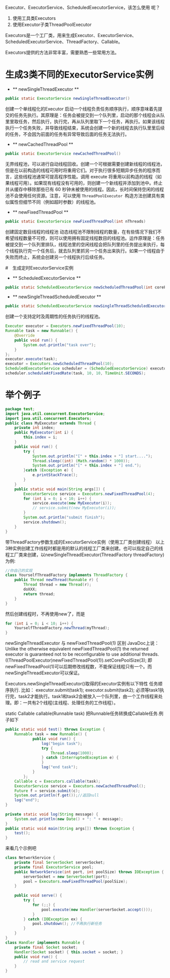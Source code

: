 
Executor、ExecutorService、ScheduledExecutorService，该怎么使用
呢？
1. 使用工具类Executors
2. 使用Executor子类ThreadPoolExecutor


Executors是一个工厂类，用来生成Executor、ExecutorService、ScheduledExecutorService、ThreadFactory、Callable。

Executors提供的方法非常丰富，需要熟悉一些常用方法。


# 生成3类不同的ExecutorService实例
* ** newSingleThreadExecutor **
```java
public static ExecutorService newSingleThreadExecutor()
```
创建一个单线程化的Executor
启动一个线程负责任务顺序执行，顺序意味着先提交的任务先执行。其原理是：任务会被提交到一个队列里，启动的那个线程会从队里里取任务，然后执行，执行完，再从队列里取下一个任务，再执行。如果该线程执行一个任务失败，并导致线程结束，系统会创建一个新的线程去执行队里里后续的任务，不会因为前面的任务有异常导致后面的任务无法执行。

* ** newCachedThreadPool **
```java
public static ExecutorService newCachedThreadPool()
```
无界线程池，可以进行自动线程回收。创建一个可根据需要创建新线程的线程池，但是在以前构造的线程可用时将重用它们。对于执行很多短期异步任务的程序而言，这些线程池通常可提高程序性能。调用 execute 将重用以前构造的线程（如果线程可用）。如果现有线程没有可用的，则创建一个新线程并添加到池中。终止并从缓存中移除那些已有 60 秒钟未被使用的线程。因此，长时间保持空闲的线程池不会使用任何资源。注意，可以使用 `ThreadPoolExecutor `构造方法创建具有类似属性但细节不同（例如超时参数）的线程池。

* ** newFixedThreadPool **
```java
public static ExecutorService newFixedThreadPool(int nThreads)
```
创建固定数目线程的线程池
动态线程池不限制线程的数量，在有些情况下我们不希望线程数量不可控，则可以使用拥有固定线程数目的线程池。运作原理是：任务被提交到一个队列里排队，线程池里的空闲线程会把队列里的任务提出来执行，每个线程执行完一个任务后，就去队列里抓另一个任务出来执行。如果一个线程由于失败而终止，系统会创建另一个线程执行后续任务。


#　生成定时ExecutorService实例
* ** ScheduledExecutorService ** 
```java
public static ScheduledExecutorService newScheduledThreadPool(int corePoolSize) 
```
* ** newSingleThreadScheduledExecutor **
```java
public static ScheduledExecutorService newSingleThreadScheduledExecutor()
```

创建一个支持定时及周期性的任务执行的线程池。
```java
Executor executor = Executors.newFixedThreadPool(10);
Runnable task = new Runnable() {
	@Override
	public void run() {
		System.out.println("task over");
	}
};
executor.execute(task);
executor = Executors.newScheduledThreadPool(10);
ScheduledExecutorService scheduler = (ScheduledExecutorService) executor;
scheduler.scheduleAtFixedRate(task, 10, 10, TimeUnit.SECONDS);
```




# 举个例子
```java
package test;
import java.util.concurrent.ExecutorService;
import java.util.concurrent.Executors;
public class MyExecutor extends Thread {
	private int index;
	public MyExecutor(int i) {
		this.index = i;
	}
	public void run() {
		try {
			System.out.println("[" + this.index + "] start....");
			Thread.sleep((int) (Math.random() * 1000));
			System.out.println("[" + this.index + "] end.");
		}catch (Exception e) {
			e.printStackTrace();
		}
	}
	public static void main(String args[]) {
		ExecutorService service = Executors.newFixedThreadPool(4);
		for (int i = 0; i < 10; i++) {
			service.execute(new MyExecutor(i));
			// service.submit(new MyExecutor(i));
		}
		System.out.println("submit finish");
		service.shutdown();
	}
}
```

带ThreadFactory参数生成的ExecutorService实例（使用工厂类创建线程）
以上3种实例创建工作线程时都是用的默认的线程工厂类来创建。也可以指定自己的线程工厂类来创建，以newSingleThreadExecutor(ThreadFactory threadFactory)为例:
```java
//你自己的实现
class YourselfThreadFactory implements ThreadFactory {
    public Thread newThread(Runnable r) {
        Thread thread = new Thread(r);
        doXXX;
        return thread;
    }
}
```
然后创建线程时，不再使用new了，而是
```java
for (int i = 0; i < 10; i++) {
	YourselfThreadFactory.newThread(myThread);
}
```


newSingleThreadExecutor 与 newFixedThreadPool(1) 区别
JavaDoc上说：Unlike the otherwise equivalent newFixedThreadPool(1) the returned executor is guaranteed not to be reconfigurable to use additional threads.
((ThreadPoolExecutor)newFixedThreadPool(1)).setCorePoolSize(3);
即newFixedThreadPool(1)可以后期修改线程数，不能保证线程只有一个。而newSingleThreadExecutor可以保证。

Executors.newSingleThreadExecutor()取得的Executor实例有以下特性
任务顺序执行. 比如：
executor.submit(task1);
executor.submit(task2);
必须等task1执行完，task2才能执行。task1和task2会被放入一个队列里，由一个工作线程来处理。即：一共有2个线程(主线程、处理任务的工作线程）。

static Callable<Object> callable(Runnable task)
把Runnable任务转换成Callable任务.例子如下
```java
public static void test() throws Exception {
    Runnable task = new Runnable() {
            public void run() {
                log("begin task");
                try {
                    Thread.sleep(1000);
                } catch (InterruptedException e) {
                }
                log("end task");
            }
        };
    Callable c = Executors.callable(task);
    ExecutorService service = Executors.newCachedThreadPool();
    Future f = service.submit(c);
    System.out.println(f.get());//返回null
    log("end");
}
        
private static void log(String message) {
    System.out.println(new Date() + ": " + message);
}
public static void main(String args[]) throws Exception {
    test();
}
```
来看几个示例吧
```java
class NetworkService {
    private final ServerSocket serverSocket;
    private final ExecutorService pool;
    public NetworkService(int port, int poolSize) throws IOException {
        serverSocket = new ServerSocket(port);
        pool = Executors.newFixedThreadPool(poolSize);
    }
 
    public void serve() {
        try {
            for (;;) {
                pool.execute(new Handler(serverSocket.accept()));
            }
        } catch (IOException ex) {
            pool.shutdown(); //不再执行新任务
        }
    }
}
class Handler implements Runnable {
    private final Socket socket;
    Handler(Socket socket) { this.socket = socket; }
    public void run() {
        // read and service request
    }
}
```

